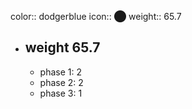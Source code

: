 color:: dodgerblue
icon:: ⬤
weight:: 65.7
- ## weight 65.7
  - phase 1: 2
  - phase 2: 2
  - phase 3: 1


